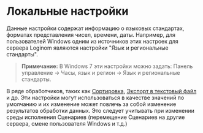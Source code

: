 # Локальные настройки

Данные настройки содержат информацию о языковых стандартах, форматах представления чисел, времени, даты. Например, для пользователей Windows одним из источников этих настроек для сервера Loginom являются настройки "Язык и региональные стандарты".

>**Примечание:** В Windows 7 эти настройки можно задать: Панель управление -> Часы, язык и регион -> Язык и региональные стандарты.

В ряде обработчиков, таких как [Сортировка](../processors/transformation/sorting.md), [Экспорт в текстовый файл](../integration/export/txt-csv.md)
и др. Эти настройки могут использоваться в качестве значений по умолчанию и их изменение может повлечь за собой изменение результатов обработки данных. Это следует учитывать при изменении среды исполнения Сценариев (перемещение Сценариев на другие сервера, смене пользователя Windows и т.д.)
